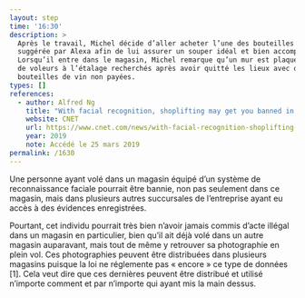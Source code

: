 ```yaml
---
layout: step
time: '16:30'
description: >
  Après le travail, Michel décide d’aller acheter l’une des bouteilles de vin
  suggérée par Alexa afin de lui assurer un souper idéal et bien accompagné.
  Lorsqu’il entre dans le magasin, Michel remarque qu’un mur est plaqué d’images
  de voleurs à l’étalage recherchés après avoir quitté les lieux avec des
  bouteilles de vin non payées. 
types: []
references:
  - author: Alfred Ng
    title: "With facial recognition, shoplifting may get you banned in places you've never been"
    website: CNET
    url: https://www.cnet.com/news/with-facial-recognition-shoplifting-may-get-you-banned-in-places-youve-never-been/
    year: 2019
    note: Accédé le 25 mars 2019
permalink: /1630
---
```


Une personne ayant volé dans un magasin équipé d’un système de reconnaissance faciale pourrait être bannie, non pas seulement dans ce magasin, mais dans plusieurs autres succursales de l’entreprise ayant eu accès à des évidences enregistrées. 

Pourtant, cet individu pourrait très bien n’avoir jamais commis d’acte illégal dans un magasin en particulier, bien qu’il ait déjà volé dans un autre magasin auparavant, mais tout de même y retrouver sa photographie en plein vol. Ces photographies peuvent être distribuées dans plusieurs magasins puisque la loi ne réglemente pas « encore » ce type de données [1]. Cela veut dire que ces dernières peuvent  être distribué et utilisé n’importe comment et par n’importe qui ayant mis la main dessus.
